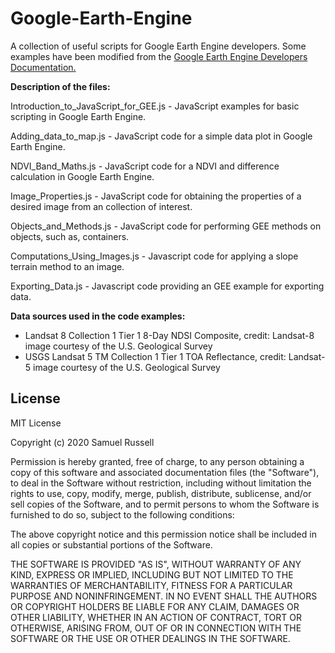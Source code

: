 Google-Earth-Engine
===============
A collection of useful scripts for Google Earth Engine developers. Some examples have been modified from the [Google Earth Engine Developers Documentation.](https://developers.google.com/earth-engine/)

**Description of the files:**

Introduction_to_JavaScript_for_GEE.js  - JavaScript examples for basic scripting in Google Earth Engine.

Adding_data_to_map.js      - JavaScript code for a simple data plot in Google Earth Engine.

NDVI_Band_Maths.js         - JavaScript code for a NDVI and difference calculation in Google Earth Engine.

Image_Properties.js        - JavaScript code for obtaining the properties of a desired image from an collection of interest.

Objects_and_Methods.js     - JavaScript code for performing GEE methods on objects, such as, containers.

Computations_Using_Images.js - Javascript code for applying a slope terrain method to an image.

Exporting_Data.js - Javascript code providing an GEE example for exporting data.


**Data sources used in the code examples:**
- Landsat 8 Collection 1 Tier 1 8-Day NDSI Composite, credit: Landsat-8 image courtesy of the U.S. Geological Survey
- USGS Landsat 5 TM Collection 1 Tier 1 TOA Reflectance, credit: Landsat-5 image courtesy of the U.S. Geological Survey

## License
MIT License

Copyright (c) 2020 Samuel Russell

Permission is hereby granted, free of charge, to any person obtaining a copy
of this software and associated documentation files (the "Software"), to deal
in the Software without restriction, including without limitation the rights
to use, copy, modify, merge, publish, distribute, sublicense, and/or sell
copies of the Software, and to permit persons to whom the Software is
furnished to do so, subject to the following conditions:

The above copyright notice and this permission notice shall be included in all
copies or substantial portions of the Software.

THE SOFTWARE IS PROVIDED "AS IS", WITHOUT WARRANTY OF ANY KIND, EXPRESS OR
IMPLIED, INCLUDING BUT NOT LIMITED TO THE WARRANTIES OF MERCHANTABILITY,
FITNESS FOR A PARTICULAR PURPOSE AND NONINFRINGEMENT. IN NO EVENT SHALL THE
AUTHORS OR COPYRIGHT HOLDERS BE LIABLE FOR ANY CLAIM, DAMAGES OR OTHER
LIABILITY, WHETHER IN AN ACTION OF CONTRACT, TORT OR OTHERWISE, ARISING FROM,
OUT OF OR IN CONNECTION WITH THE SOFTWARE OR THE USE OR OTHER DEALINGS IN THE
SOFTWARE.
